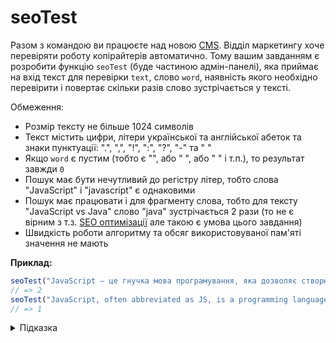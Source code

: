 # seoTest

Разом з командою ви працюєте над новою [CMS](https://uk.wikipedia.org/wiki/Система_керування_вмістом). Відділ маркетингу хоче перевіряти роботу копірайтерів автоматично. Тому вашим завданням є розробити функцію `seoTest` (буде частиною адмін-панелі), яка приймає на вхід текст для перевірки `text`, слово `word`, наявність якого необхідно перевірити і повертає
скільки разів слово зустрічається у тексті.

Обмеження:

- Розмір тексту не більше 1024 символів
- Текст містить цифри, літери української та англійської абеток та знаки пунктуації: ".", ",", "!", ":", "?", "-" та " "
- Якщо `word` є пустим (тобто є "", або " ", або "  " і т.п.), то результат завжди `0`
- Пошук має бути нечутливий до регістру літер, тобто слова "JavaScript" і "javascript" є однаковими
- Пошук має працювати і для фрагменту слова, тобто для тексту "JavaScript vs Java" слово "java" зустрічається 2 рази (то не є вірним з т.з. [SEO оптимізації](https://uk.wikipedia.org/wiki/%D0%9E%D0%BF%D1%82%D0%B8%D0%BC%D1%96%D0%B7%D0%B0%D1%86%D1%96%D1%8F_%D0%B4%D0%BB%D1%8F_%D0%BF%D0%BE%D1%88%D1%83%D0%BA%D0%BE%D0%B2%D0%B8%D1%85_%D1%81%D0%B8%D1%81%D1%82) але такою є умова цього завдання)
- Швидкість роботи алгоритму та обсяг використовуваної пам'яті значення не мають

**Приклад:**

```js
seoTest("JavaScript — це гнучка мова програмування, яка дозволяє створювати цікаві та креативні анімації й унікальні ефекти. Тут ти освоїш базовий синтаксис мови JavaScript.", "JavaScript", 2);
// => 2
seoTest("JavaScript, often abbreviated as JS, is a programming language that is one of the core technologies of the World Wide Web, alongside HTML and CSS.", "script");
// => 1
```

<details>
  <summary>Підказка</summary>

---

  ## Алгоритм дій:

  1. Якщо слово пусте - повернути 0
  1. Інакше перевести текст и слово у нижній регістр
  1. Порахувати скільки разів зустрічається слово у тексті
  1. Повернути результат

  Зверніть увагу на методи [toLowerCase](https://developer.mozilla.org/en-US/docs/Web/JavaScript/Reference/Global_Objects/String/toLoweCase) та [toUpperCase](https://developer.mozilla.org/en-US/docs/Web/JavaScript/Reference/Global_Objects/String/toUpperCase).

  Придивіться до результату методу [split](https://developer.mozilla.org/en-US/docs/Web/JavaScript/Reference/Global_Objects/String/split).

  Можете спробувати знайти рішення за допомогою методу [indexOf](https://developer.mozilla.org/en-US/docs/Web/JavaScript/Reference/Global_Objects/String/indexOf).

  Також можна знайти рішення через [includes](https://developer.mozilla.org/en-US/docs/Web/JavaScript/Reference/Global_Objects/String/includes), розділивши текст на слова за допомогою [split](https://developer.mozilla.org/en-US/docs/Web/JavaScript/Reference/Global_Objects/String/split).

  Можуть також бути корисними регулярні вирази ["Regular expression syntax cheatsheet"](https://developer.mozilla.org/en-US/docs/Web/JavaScript/Guide/Regular_Expressions/Cheatsheet), [search](https://developer.mozilla.org/en-US/docs/Web/JavaScript/Reference/Global_Objects/String/search) та [match](https://developer.mozilla.org/en-US/docs/Web/JavaScript/Reference/Global_Objects/String/match).

</details>